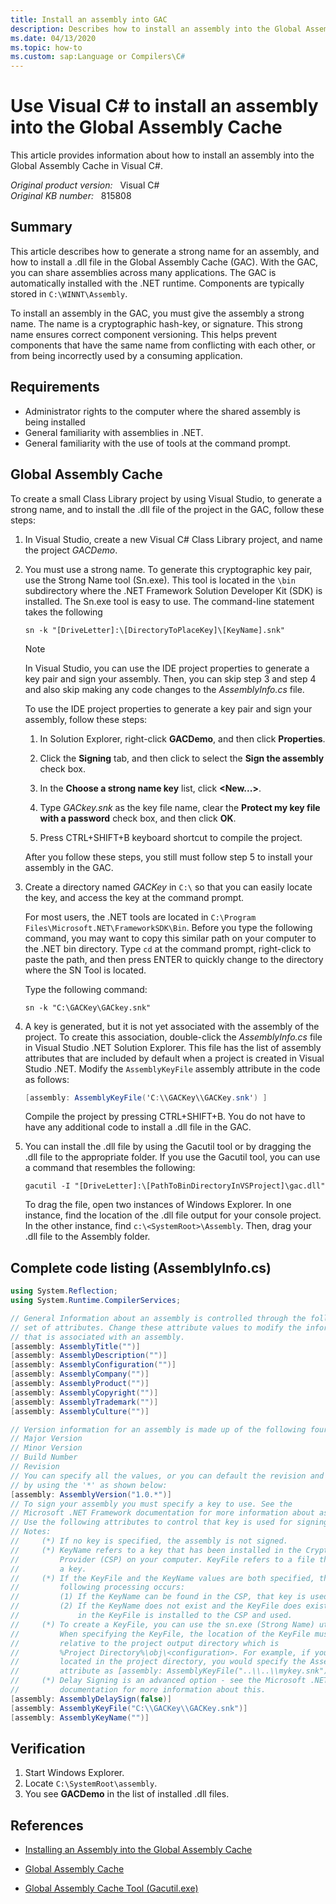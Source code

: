 ```yaml
---
title: Install an assembly into GAC
description: Describes how to install an assembly into the Global Assembly Cache in Visual C#. This article also gives some sample steps to explain related information.
ms.date: 04/13/2020
ms.topic: how-to
ms.custom: sap:Language or Compilers\C#
---
```

# Use Visual C# to install an assembly into the Global Assembly Cache

This article provides information about how to install an assembly into the Global Assembly Cache in Visual C#.

_Original product version:_ &nbsp; Visual C#  
_Original KB number:_ &nbsp; 815808

## Summary

This article describes how to generate a strong name for an assembly, and how to install a .dll file in the Global Assembly Cache (GAC). With the GAC, you can share assemblies across many applications. The GAC is automatically installed with the .NET runtime. Components are typically stored in `C:\WINNT\Assembly`.

To install an assembly in the GAC, you must give the assembly a strong name. The name is a cryptographic hash-key, or signature. This strong name ensures correct component versioning. This helps prevent components that have the same name from conflicting with each other, or from being incorrectly used by a consuming application.

## Requirements

- Administrator rights to the computer where the shared assembly is being installed
- General familiarity with assemblies in .NET.
- General familiarity with the use of tools at the command prompt.

## Global Assembly Cache

To create a small Class Library project by using Visual Studio, to generate a strong name, and to install the .dll file of the project in the GAC, follow these steps:

1. In Visual Studio, create a new Visual C# Class Library project, and name the project *GACDemo*.
2. You must use a strong name. To generate this cryptographic key pair, use the Strong Name tool (Sn.exe). This tool is located in the `\bin` subdirectory where the .NET Framework Solution Developer Kit (SDK) is installed. The Sn.exe tool is easy to use. The command-line statement takes the following

    ```console
    sn -k "[DriveLetter]:\[DirectoryToPlaceKey]\[KeyName].snk"
    ```

    > [!NOTE]
    > In Visual Studio, you can use the IDE project properties to generate a key pair and sign your assembly. Then, you can skip step 3 and step 4 and also skip making any code changes to the *AssemblyInfo.cs* file.

    To use the IDE project properties to generate a key pair and sign your assembly, follow these steps:

    1. In Solution Explorer, right-click **GACDemo**, and then click **Properties**.
    2. Click the **Signing** tab, and then click to select the **Sign the assembly** check box.
    3. In the **Choose a strong name key** list, click **<New...>**.
    4. Type *GACkey.snk* as the key file name, clear the **Protect my key file with a password** check box, and then click **OK**.

    5. Press CTRL+SHIFT+B keyboard shortcut to compile the project.

    After you follow these steps, you still must follow step 5 to install your assembly in the GAC.

3. Create a directory named *GACKey* in `C:\` so that you can easily locate the key, and access the key at the command prompt.

    For most users, the .NET tools are located in `C:\Program Files\Microsoft.NET\FrameworkSDK\Bin`. Before you type the following command, you may want to copy this similar path on your computer to the .NET bin directory. Type `cd` at the command prompt, right-click to paste the path, and then press ENTER to quickly change to the directory where the SN Tool is located.

    Type the following command:

    ```console
    sn -k "C:\GACKey\GACkey.snk"
    ```

4. A key is generated, but it is not yet associated with the assembly of the project. To create this association, double-click the *AssemblyInfo.cs* file in Visual Studio .NET Solution Explorer. This file has the list of assembly attributes that are included by default when a project is created in Visual Studio .NET. Modify the `AssemblyKeyFile` assembly attribute in the code as follows:

    ```csharp
    [assembly: AssemblyKeyFile('C:\\GACKey\\GACKey.snk') ]
    ```

    Compile the project by pressing CTRL+SHIFT+B. You do not have to have any additional code to install a .dll file in the GAC.

5. You can install the .dll file by using the Gacutil tool or by dragging the .dll file to the appropriate folder. If you use the Gacutil tool, you can use a command that resembles the following:

    ```console
    gacutil -I "[DriveLetter]:\[PathToBinDirectoryInVSProject]\gac.dll"
    ```

    To drag the file, open two instances of Windows Explorer. In one instance, find the location of the .dll file output for your console project. In the other instance, find `c:\<SystemRoot>\Assembly`. Then, drag your .dll file to the Assembly folder.

## Complete code listing (AssemblyInfo.cs)

```csharp
using System.Reflection;
using System.Runtime.CompilerServices;

// General Information about an assembly is controlled through the following
// set of attributes. Change these attribute values to modify the information
// that is associated with an assembly.
[assembly: AssemblyTitle("")]
[assembly: AssemblyDescription("")]
[assembly: AssemblyConfiguration("")]
[assembly: AssemblyCompany("")]
[assembly: AssemblyProduct("")]
[assembly: AssemblyCopyright("")]
[assembly: AssemblyTrademark("")]
[assembly: AssemblyCulture("")]

// Version information for an assembly is made up of the following four values:
// Major Version
// Minor Version
// Build Number
// Revision
// You can specify all the values, or you can default the revision and build numbers
// by using the '*' as shown below:
[assembly: AssemblyVersion("1.0.*")]
// To sign your assembly you must specify a key to use. See the
// Microsoft .NET Framework documentation for more information about assembly signing.
// Use the following attributes to control that key is used for signing.
// Notes:
//     (*) If no key is specified, the assembly is not signed.
//     (*) KeyName refers to a key that has been installed in the Crypto Service
//         Provider (CSP) on your computer. KeyFile refers to a file that contains
//         a key.
//     (*) If the KeyFile and the KeyName values are both specified, the
//         following processing occurs:
//         (1) If the KeyName can be found in the CSP, that key is used.
//         (2) If the KeyName does not exist and the KeyFile does exist, the key
//             in the KeyFile is installed to the CSP and used.
//     (*) To create a KeyFile, you can use the sn.exe (Strong Name) utility.
//         When specifying the KeyFile, the location of the KeyFile must be
//         relative to the project output directory which is
//         %Project Directory%\obj\<configuration>. For example, if your KeyFile is
//         located in the project directory, you would specify the AssemblyKeyFile
//         attribute as [assembly: AssemblyKeyFile("..\\..\\mykey.snk")]
//     (*) Delay Signing is an advanced option - see the Microsoft .NET Framework
//         documentation for more information about this.
[assembly: AssemblyDelaySign(false)]
[assembly: AssemblyKeyFile("C:\\GACKey\\GACKey.snk")]
[assembly: AssemblyKeyName("")]
```

## Verification

1. Start Windows Explorer.
2. Locate `C:\SystemRoot\assembly`.
3. You see **GACDemo** in the list of installed .dll files.

## References

- [Installing an Assembly into the Global Assembly Cache](/previous-versions/dotnet/netframework-1.1/dkkx7f79(v=vs.71))

- [Global Assembly Cache](/previous-versions/dotnet/netframework-1.1/yf1d93sz(v=vs.71))

- [Global Assembly Cache Tool (Gacutil.exe)](/previous-versions/dotnet/netframework-1.1/ex0ss12c(v=vs.71))
